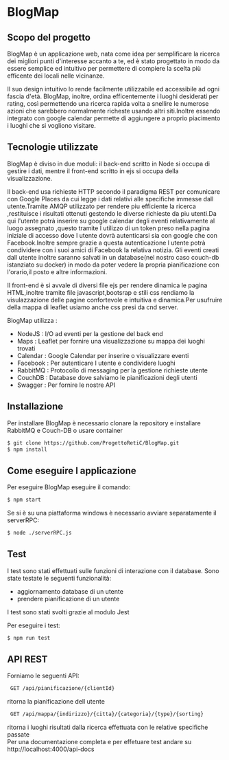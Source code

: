 # BlogMap

## Scopo del progetto
BlogMap è un applicazione web, nata come idea per semplificare la ricerca dei migliori punti d'interesse accanto a te, ed è stato progettato in modo da essere semplice ed intuitivo per permettere di compiere la scelta più efficente dei locali nelle vicinanze.

Il suo design intuitivo lo rende facilmente utilizzabile ed accessibile ad ogni fascia d'età. BlogMap, inoltre, ordina efficentemente i luoghi desiderati per rating, così permettendo una ricerca rapida volta a snellire le numerose azioni che sarebbero normalmente richeste usando altri siti.Inoltre essendo integrato con google calendar permette di aggiungere a proprio piacimento i luoghi che si vogliono visitare.

## Tecnologie utilizzate
BlogMap è diviso in due moduli: il back-end scritto in Node si occupa di gestire i dati, mentre il front-end scritto in ejs si occupa della visualizzazione.

Il back-end usa richieste HTTP secondo il paradigma REST per comunicare con Google Places da cui legge i dati relativi alle specifiche immesse dall utente.Tramite AMQP utilizzato per rendere piu efficiente la ricerca ,restituisce i risultati ottenuti gestendo le diverse richieste da piu utenti.Da qui l'utente potrà inserire su google calendar degli eventi relativamente al luogo assegnato ,questo tramite l utilizzo di un token preso nella pagina iniziale di accesso dove l utente dovrà autenticarsi sia con google che con Facebook.Inoltre sempre grazie a questa autenticazione l utente potrà condividere con i suoi amici di Facebook la relativa notizia.
Gli eventi creati dall utente inoltre saranno salvati in un database(nel nostro caso couch-db istanziato su docker) in modo da poter vedere la propria pianificazione con l'orario,il posto e altre informazioni.

Il front-end è si avvale di diversi file ejs per rendere dinamica le pagina HTML,inoltre tramite file javascript,bootsrap e stili css rendiamo la visulazzazione delle pagine confortevole e intuitiva e dinamica.Per usufruire della mappa di leaflet usiamo anche css presi da cnd server.

BlogMap utilizza : 
* NodeJS : I/O ad eventi per la gestione del back end 
* Maps : Leaflet per fornire una visualizzazione su mappa dei luoghi trovati 
* Calendar : Google Calendar per inserire o visualizzare eventi 
* Facebook : Per autenticare l utente e condividere luoghi 
* RabbitMQ : Protocollo di messaging per la gestione richieste utente 
* CouchDB : Database dove salviamo le pianificazioni degli utenti 
* Swagger : Per fornire le nostre API 

## Installazione
Per installare BlogMap è necessario clonare la repository e installare RabbitMQ e Couch-DB o usare container
```sh
$ git clone https://github.com/ProgettoRetiC/BlogMap.git 
$ npm install 
```

## Come eseguire l applicazione
Per eseguire BlogMap eseguire il comando:
```sh
$ npm start
```
Se si è su una piattaforma windows è necessario avviare separatamente il serverRPC:
```sh
$ node ./serverRPC.js
```
## Test
I test sono stati effettuati sulle funzioni di interazione con il database. Sono state testate le seguenti funzionalità:

* aggiornamento database di un utente
* prendere pianificazione di un utente

I test sono stati svolti grazie al modulo Jest

Per eseguire i test:
```sh
$ npm run test
```
## API REST
Forniamo le seguenti API:
```sh
 GET /api/pianificazione/{clientId} 
```
ritorna la pianificazione dell utente
```sh
 GET /api/mappa/{indirizzo}/{citta}/{categoria}/{type}/{sorting} 
```
ritorna i luoghi risultati dalla ricerca effettuata con le relative specifiche passate\
Per una documentazione completa e per effetuare test andare su http://localhost:4000/api-docs
